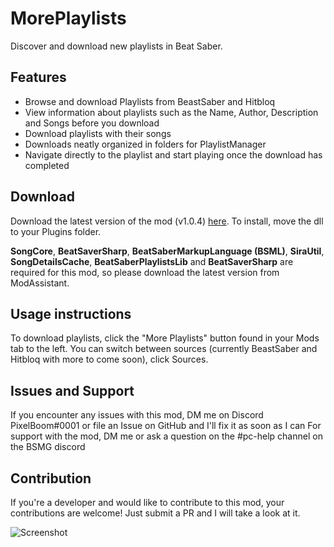 # MorePlaylists
Discover and download new playlists in Beat Saber.

## Features
- Browse and download Playlists from BeastSaber and Hitbloq
- View information about playlists such as the Name, Author, Description and Songs before you download
- Download playlists with their songs
- Downloads neatly organized in folders for PlaylistManager
- Navigate directly to the playlist and start playing once the download has completed

## Download
Download the latest version of the mod (v1.0.4) [here](https://github.com/rithik-b/MorePlaylists/releases/tag/1.0.4 "here").
To install, move the dll to your Plugins folder.

**SongCore**, **BeatSaverSharp**, **BeatSaberMarkupLanguage (BSML)**, **SiraUtil**, **SongDetailsCache**, **BeatSaberPlaylistsLib** and **BeatSaverSharp** are required for this mod, so please download the latest version from ModAssistant.

## Usage instructions
To download playlists, click the "More Playlists" button found in your Mods tab to the left. You can switch between sources (currently BeastSaber and Hitbloq with more to come soon), click Sources.

## Issues and Support
If you encounter any issues with this mod, DM me on Discord PixelBoom#0001 or file an Issue on GitHub and I'll fix it as soon as I can For support with the mod, DM me or ask a question on the #pc-help channel on the BSMG discord

## Contribution
If you're a developer and would like to contribute to this mod, your contributions are welcome! Just submit a PR and I will take a look at it.

![Screenshot](https://i.imgur.com/EuzHkeb.png)
